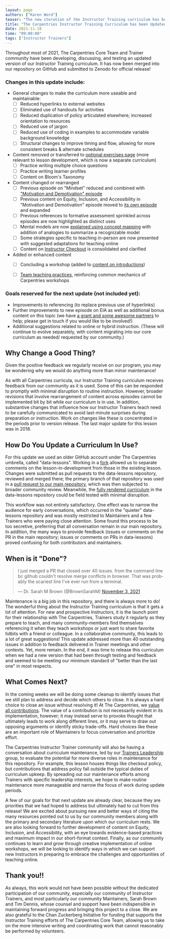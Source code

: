 ```yaml
---
layout: page
authors: ["Karen Word"]
teaser: "The new iteration of the Instructor Training curriculum has been submitted for release"
title: "The Carpentries Instructor Training Curriculum has been Updated!"
date: 2021-11-18
time: "09:00:00"
tags: ["Instructor Trainers"]
---
```



Throughout most of 2021, The Carpentries Core Team and Trainer community have been developing, discussing, and testing an updated version of our Instructor Training curriculum. It has now been merged into our repository on GitHub and submitted to Zenodo for official release!

### Changes in this update include:
* General changes to make the curriculum more useable and maintainable:
    - [ ] Reduced hyperlinks to external websites 
    - [ ] Eliminated use of handouts for activities
    - [ ] Reduced duplication of policy articulated elsewhere; increased orientation to resources
    - [ ] Reduced use of jargon
    - [ ] Reduced use of coding in examples to accommodate variable background knowledge
    - [ ] Structural changes to improve timing and flow, allowing for more consistent breaks & alternate schedules
* Content removed or transferred to [optional exercises page](https://carpentries.github.io/instructor-training/additional_exercises/index.html) (more relevant to lesson development, which is now a separate curriculum)
    - [ ] Practice writing multiple choice questions
    - [ ] Practice writing learner profiles
    - [ ] Content on Bloom's Taxonomy
* Content changed or rearranged
    - [ ] Previous episode on "Mindset" reduced and combined with ["Motivation and Demotivation" episode](https://carpentries.github.io/instructor-training/08-motivation/index.html)
    - [ ] Previous content on Equity, Inclusion, and Accessibility in "Motivation and Demotivation" episode moved to [its own episode](https://carpentries.github.io/instructor-training/09-eia/index.html) and expanded
    - [ ] Previous references to formative assessment sprinkled across episodes are now highlighted as distinct uses
    - [ ] Mental models are now [explained using concept mapping](https://carpentries.github.io/instructor-training/02-practice-learning/index.html) with addition of analogies to summarize a recognizable model
    - [ ] Some strategies specific to teaching in-person are now presented with suggested adaptations for teaching online
    - [ ] Content on [Instructor Checkout](https://carpentries.github.io/instructor-training/checkout/index.html) is consolidated and clarified
* Added or enhanced content
    - [ ] Concluding a workshop (added to [content on introductions](https://carpentries.github.io/instructor-training/23-introductions/index.html))
    - [ ] [Team teaching practices](https://carpentries.github.io/instructor-training/21-management/index.html), reinforcing common mechanics of Carpentries workshops


### Goals reserved for the next update (not included yet):
* Improvements to referencing (to replace previous use of hyperlinks)
* Further improvements to new episode on EIA as well as additional bonus content on this topic (we have [a grant and some awesome partners](https://carpentries.org/blog/2021/06/carpentries-sloan-foundation-announcement/) to help; please get in touch if you would like to be involved!)
* Additional suggestions related to online or hybrid instruction. (These will continue to evolve separately, with content migrating into our core curriculum as needed/ requested by our community.)


## Why Change a Good Thing?
Given the positive feedback we regularly receive on our program, you may be wondering why we would do anything more than minor maintenance! 

As with all Carpentries curricula, our Instructor Training curriculum receives feedback from our community as it is used. 
Some of this can be responded to promptly with minimal disruption to routine instruction. However, broader revisions that involve rearrangement of content across episodes cannot be implemented bit by bit while our curriculum is in use. In addition, substantive changes that influence how our Instructor Trainers teach need to be carefully communicated to avoid last-minute surprises during preparation or instruction. Work on changes like these is concentrated in the periods prior to version release. The last major update for this lesson was in 2018. 

## How Do You Update a Curriculum In Use?
For this update we used an older GitHub account under The Carpentries umbrella, called "data-lessons". Working in a [fork](https://github.com/data-lessons/instructor-training) allowed us to separate comments on the lesson-in-development from those in the existing lesson. Changes were submitted as pull requests to the data-lessons repository, reviewed and merged there; the primary branch of that repository was used in a [pull request to our main repository](https://github.com/carpentries/instructor-training/pull/1215), which was then subjected to broader community review. Meanwhile, the [fully rendered curriculum](https://data-lessons.github.io/instructor-training/) in the data-lessons repository could be field tested with minimal disruption.

This workflow was not entirely satisfactory. One effect was to narrow the audience for early conversations, which occurred in the "quieter" data-lessons repository and was mostly restricted to Maintainers and a few Trainers who were paying close attention. Some found this process to be too secretive, preferring that all conversation remain in our main repository. In addition, the many ways to provide feedback (issues or comments on the PR in the main repository; issues or comments on PRs in data-lessons) proved confusing for both contributors and maintainers. 

## When is it "Done"?

<blockquote class="twitter-tweet"><p lang="en" dir="ltr">I just merged a PR that closed over 40 issues. from the command line bc github couldn&#39;t resolve merge conflicts in browser. That was probably the scariest line I&#39;ve ever run from a terminal.</p>&mdash; Dr. Sarah M Brown (@BrownSarahM) <a href="https://twitter.com/BrownSarahM/status/1455956325901475840?ref_src=twsrc%5Etfw">November 3, 2021</a></blockquote> <script async src="https://platform.twitter.com/widgets.js" charset="utf-8"></script>

Maintenance is a big job in this repository, and there is always more to do! The wonderful thing about the Instructor Training curriculum is that it gets a lot of attention. For new and prospective Instructors, it is the launch point for their relationship with The Carpentries, Trainers study it regularly as they prepare to teach, and many community-members find themselves referencing it when they teach workshops or just want to share favorite tidbits with a friend or colleague. In a collaborative community, this leads to a lot of great suggestions! This update addressed more than 40 outstanding issues in addition to feedback delivered in Trainer meetings and other contexts. Yet, more remain. In the end, it was time to release this curriculum when we had a new version that had been through testing and feedback and seemed to be meeting our minimum standard of "better than the last one" in most respects.

## What Comes Next?
In the coming weeks we will be doing some cleanup to identify issues that we still plan to address and decide which others to close. It is always a hard choice to close an issue without resolving it! At The Carpentries, we [value all contributions](https://carpentries.org/values/). The value of a contribution is not necessarily evident in its implementation, however; it may instead serve to provoke thought that ultimately leads to work along different lines, or it may serve to draw out opposing arguments or identify sticky trade-offs. Hard choices like these are an important role of Maintainers to focus conversation and prioritize effort. 

The Carpentries Instructor Trainer community will also be having a conversation about curriculum maintenance, led by our [Trainers Leadership](https://github.com/carpentries/trainers/blob/main/governance.md) group, to evaluate the potential for more diverse roles in maintenance for this repository. For example, this lesson houses things like checkout policy, but contributions that address policy fall outside the typical duties of curriculum upkeep. By spreading out our maintenance efforts among Trainers with specific leadership interests, we hope to make routine maintenance more manageable and narrow the focus of work during update periods.

A few of our goals for that next update are already clear, because they are priorities that we had hoped to address but ultimately had to cut from this release! We are excited about pursuing new and better ways of citing the many resources pointed out to us by our community members along with the primary and secondary literature upon which our curriculum rests. We are also looking forward to further development of content on Equity, Inclusion, and Accessibility, with an eye towards evidence-based practices and maximum impact in our short-format context. Finally, as our community continues to learn and grow through creative implementation of online workshops, we will be looking to identify ways in which we can support new Instructors in preparing to embrace the challenges and opportunities of teaching online.

## Thank you!!
As always, this work would not have been possible without the dedicated participation of our community, especially our community of Instructor Trainers, and most particularly our community Maintainers, Sarah Brown and Tim Dennis, whose counsel and support have been indispensible in maintaining forward progress and bringing this project to a close. We are also grateful to the Chan Zuckerberg Initiative for funding that supports the Instructor Training efforts of The Carpentries Core Team, allowing us to take on the more intensive writing and coordinating work that cannot reasonably be performed by volunteers.




